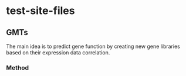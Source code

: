 # test-site-files

## GMTs
The main idea is to predict gene function by creating new gene libraries based on their expression data correlation.

### Method
